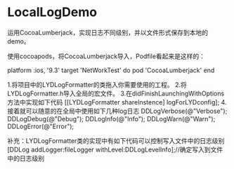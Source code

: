 # LocalLogDemo
运用CocoaLumberjack，实现日志不同级别，并以文件形式保存到本地的demo。

使用cocoapods，将CocoaLumberjack导入，Podfile看起来是这样的：

platform :ios, '9.3'
target 'NetWorkTest' do
 pod 'CocoaLumberjack'
end


1.将项目中的LYDLogFormatter的类拖入你需要使用的工程。
2.将LYDLogFormatter.h导入全局的宏文件。
3.在didFinishLaunchingWithOptions方法中实现如下代码
     [[LYDLogFormatter shareInstence] logForLYDconfig];
4.接着就可以随意的在全局中使用如下几种log日志
    DDLogVerbose(@"Verbose");
    DDLogDebug(@"Debug");
    DDLogInfo(@"Info");
    DDLogWarn(@"Warn");
    DDLogError(@"Error");


补充：LYDLogFormatter类的实现中有如下代码可以控制写入文件中的日志级别
    [DDLog addLogger:fileLogger withLevel:DDLogLevelInfo];//确定写入到文件中的日志级别


